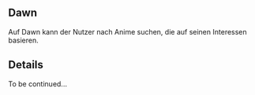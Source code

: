 ## Dawn

Auf Dawn kann der Nutzer nach Anime suchen, die auf seinen Interessen basieren.

## Details

To be continued...
